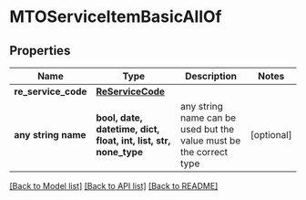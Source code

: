 # MTOServiceItemBasicAllOf


## Properties
Name | Type | Description | Notes
------------ | ------------- | ------------- | -------------
**re_service_code** | [**ReServiceCode**](ReServiceCode.md) |  | 
**any string name** | **bool, date, datetime, dict, float, int, list, str, none_type** | any string name can be used but the value must be the correct type | [optional]

[[Back to Model list]](../README.md#documentation-for-models) [[Back to API list]](../README.md#documentation-for-api-endpoints) [[Back to README]](../README.md)


